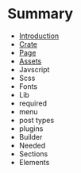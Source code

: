 # Summary

* [Introduction](README.md)
* [Crate](crate.md)
* [Page](page.md)
* [Assets](assets.md)
* Javscript
* Scss
* Fonts
* Lib
* required
* menu
* post types
* plugins
* Builder
* Needed
* Sections
* Elements

